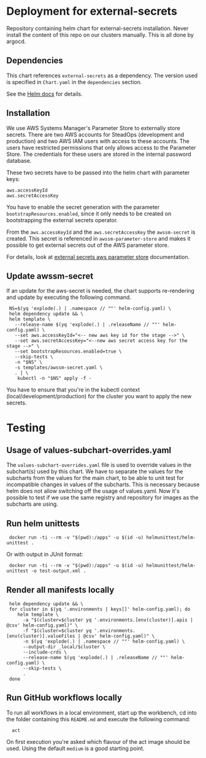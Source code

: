 # Deployment for external-secrets

Repository containing helm chart for external-secrets installation.
Never install the content of this repo on our clusters manually. This is all done by argocd.

## Dependencies

This chart references `external-secrets` as a dependency. The version
used is specified in `Chart.yaml` in the `dependencies` section.

See the [Helm docs](https://helm.sh/docs/topics/charts/#chart-dependencies)
for details.

## Installation

We use AWS Systems Manager's Parameter Store to externally store secrets.
There are two AWS accounts for SteadOps (development and production) and two AWS IAM users with access to these accounts.
The users have restricted permissions that only allows access to the Parameter Store.
The credentials for these users are stored in the internal password database.

These two secrets have to be passed into the helm chart with parameter keys:

```
aws.accessKeyId
aws.secretAccessKey
```

You have to enable the secret generation with the parameter `bootstrapResources.enabled`, since
it only needs to be created on bootstrapping the external secrets operator.

From the `aws.accessKeyId` and the `aws.secretAccessKey` the `awssm-secret` is created. 
This secret is referenced in `awssm-parameter-store` and
makes it possible to get external secrets out of the AWS parameter store.

For details, look at [external secrets aws parameter store](https://external-secrets.io/latest/provider/aws-parameter-store/)
documentation.

## Update awssm-secret

If an update for the aws-secret is needed, the chart supports re-rendering and update by executing the
following command.

```shell
 NS=$(yq 'explode(.) | .namespace // ""' helm-config.yaml) \
 helm dependency update && \
 helm template \
   --release-name $(yq 'explode(.) | .releaseName // ""' helm-config.yaml) \
   --set aws.accessKeyId="<-- new aws key id for the stage -->" \
   --set aws.secretAccessKey="<--new aws secret access key for the stage -->" \
   --set bootstrapResources.enabled=true \
   --skip-tests \
   -n "$NS" \
   -s templates/awssm-secret.yaml \
   . | \
    kubectl -n "$NS" apply -f -
```

You have to ensure that you're in the kubectl context (local/development/production)
for the cluster you want to apply the new secrets.

# Testing

## Usage of values-subchart-overrides.yaml

The `values-subchart-overrides.yaml` file is used to override values in the subchart(s) used by this chart.
We have to separate the values for the subcharts from the values for the main chart, to be able to
unit test for incompatible changes in values of the subcharts. This is necessary because helm does not allow
switching off the usage of values.yaml. Now it's possible to test if we use the same registry and repository
for images as the subcharts are using.

## Run helm unittests

```shell
 docker run -ti --rm -v "$(pwd):/apps" -u $(id -u) helmunittest/helm-unittest .
```

Or with output in JUnit format:

```shell
 docker run -ti --rm -v "$(pwd):/apps" -u $(id -u) helmunittest/helm-unittest -o test-output.xml .
```

## Render all manifests locally

```shell
 helm dependency update && \
 for cluster in $(yq '.environments | keys[]' helm-config.yaml); do
    helm template \
      -a "$(cluster=$cluster yq '.environments.[env(cluster)].apis | @csv' helm-config.yaml)" \
      -f "$(cluster=$cluster yq '.environments.[env(cluster)].valueFiles | @csv' helm-config.yaml)" \
      -n $(yq 'explode(.) | .namespace // ""' helm-config.yaml) \
      --output-dir _local/$cluster \
      --include-crds \
      --release-name $(yq 'explode(.) | .releaseName // ""' helm-config.yaml) \
      --skip-tests \
      .
 done
```

## Run GitHub workflows locally

To run all workflows in a local environment, start up the workbench, cd into the folder containing this
`README.md` and execute the following command:

```shell
  act
```

On first execution you're asked which flavour of the act image should be used. Using the default `medium`
is a good starting point.
